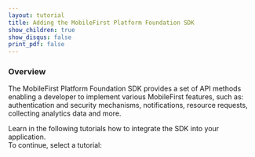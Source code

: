 ```yaml
---
layout: tutorial
title: Adding the MobileFirst Platform Foundation SDK
show_children: true
show_disqus: false
print_pdf: false
---
```

### Overview
The MobileFirst Platform Foundation SDK provides a set of API methods enabling a developer to implement various MobileFirst features, such as: authentication and security mechanisms, notifications, resource requests, collecting analytics data and more.

Learn in the following tutorials how to integrate the SDK into your application.  
To continue, select a tutorial:</p>
